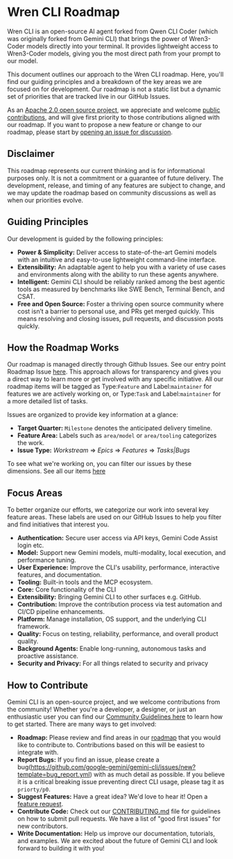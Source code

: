 # Wren CLI Roadmap

Wren CLI is an open-source AI agent forked from Qwen CLI Coder (which was originally forked from Gemini CLI) that brings the power of Wren3-Coder models directly into your terminal. It provides lightweight access to Wren3-Coder models, giving you the most direct path from your prompt to our model.

This document outlines our approach to the Wren CLI roadmap. Here, you'll find our guiding principles and a breakdown of the key areas we are
focused on for development. Our roadmap is not a static list but a dynamic set of priorities that are tracked live in our GitHub Issues.

As an [Apache 2.0 open source project](https://github.com/WrenLM/cli-coder?tab=Apache-2.0-1-ov-file#readme), we appreciate and welcome [public contributions](https://github.com/WrenLM/cli-coder/blob/main/CONTRIBUTING.md), and will give first priority to those contributions aligned with our roadmap. If you want to propose a new feature or change to our roadmap, please start by [opening an issue for discussion](https://github.com/WrenLM/cli-coder/issues/new/choose).

## Disclaimer

This roadmap represents our current thinking and is for informational purposes only. It is not a commitment or a guarantee of future delivery. The development, release, and timing of any features are subject to change, and we may update the roadmap based on community discussions as well as when our priorities evolve.

## Guiding Principles

Our development is guided by the following principles:

- **Power & Simplicity:** Deliver access to state-of-the-art Gemini models with an intuitive and easy-to-use lightweight command-line interface.
- **Extensibility:** An adaptable agent to help you with a variety of use cases and environments along with the ability to run these agents anywhere.
- **Intelligent:** Gemini CLI should be reliably ranked among the best agentic tools as measured by benchmarks like SWE Bench, Terminal Bench, and CSAT.
- **Free and Open Source:** Foster a thriving open source community where cost isn’t a barrier to personal use, and PRs get merged quickly. This means resolving and closing issues, pull requests, and discussion posts quickly.

## How the Roadmap Works

Our roadmap is managed directly through Github Issues. See our entry point Roadmap Issue [here](https://github.com/google-gemini/gemini-cli/issues/4191). This approach allows for transparency and gives you a direct way to learn more or get involved with any specific initiative. All our roadmap items will be tagged as Type:`Feature` and Label:`maintainer` for features we are actively working on, or Type:`Task` and Label:`maintainer` for a more detailed list of tasks.

Issues are organized to provide key information at a glance:

- **Target Quarter:** `Milestone` denotes the anticipated delivery timeline.
- **Feature Area:** Labels such as `area/model` or `area/tooling` categorizes the work.
- **Issue Type:** _Workstream_ => _Epics_ => _Features_ => _Tasks|Bugs_

To see what we're working on, you can filter our issues by these dimensions. See all our items [here](https://github.com/orgs/google-gemini/projects/11/views/19)

## Focus Areas

To better organize our efforts, we categorize our work into several key feature areas. These labels are used on our GitHub Issues to help you filter and
find initiatives that interest you.

- **Authentication:** Secure user access via API keys, Gemini Code Assist login etc.
- **Model:** Support new Gemini models, multi-modality, local execution, and performance tuning.
- **User Experience:** Improve the CLI's usability, performance, interactive features, and documentation.
- **Tooling:** Built-in tools and the MCP ecosystem.
- **Core:** Core functionality of the CLI
- **Extensibility:** Bringing Gemini CLI to other surfaces e.g. GitHub.
- **Contribution:** Improve the contribution process via test automation and CI/CD pipeline enhancements.
- **Platform:** Manage installation, OS support, and the underlying CLI framework.
- **Quality:** Focus on testing, reliability, performance, and overall product quality.
- **Background Agents:** Enable long-running, autonomous tasks and proactive assistance.
- **Security and Privacy:** For all things related to security and privacy

## How to Contribute

Gemini CLI is an open-source project, and we welcome contributions from the community! Whether you're a developer, a designer, or just an enthusiastic user you can find our [Community Guidelines here](https://github.com/google-gemini/gemini-cli/blob/main/CONTRIBUTING.md) to learn how to get started. There are many ways to get involved:

- **Roadmap:** Please review and find areas in our [roadmap](https://github.com/google-gemini/gemini-cli/issues/4191) that you would like to contribute to. Contributions based on this will be easiest to integrate with.
- **Report Bugs:** If you find an issue, please create a bug(https://github.com/google-gemini/gemini-cli/issues/new?template=bug_report.yml) with as much detail as possible. If you believe it is a critical breaking issue preventing direct CLI usage, please tag it as `priorty/p0`.
- **Suggest Features:** Have a great idea? We'd love to hear it! Open a [feature request](https://github.com/google-gemini/gemini-cli/issues/new?template=feature_request.yml).
- **Contribute Code:** Check out our [CONTRIBUTING.md](https://github.com/google-gemini/gemini-cli/blob/main/CONTRIBUTING.md) file for guidelines on how to submit pull requests. We have a list of "good first issues" for new contributors.
- **Write Documentation:** Help us improve our documentation, tutorials, and examples.
  We are excited about the future of Gemini CLI and look forward to building it with you!

